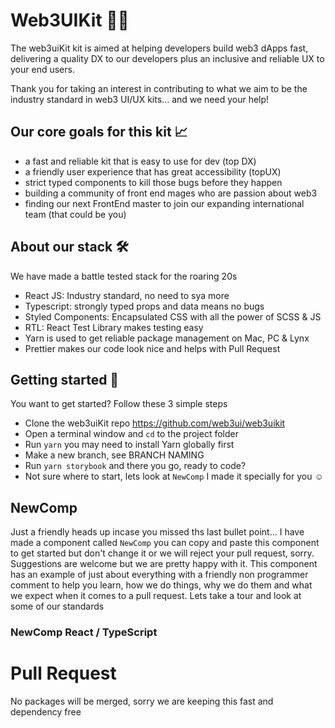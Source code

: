 # Web3UIKit 🧙‍♂️

The web3uiKit kit is aimed at helping developers build web3 dApps fast, delivering a quality DX to our developers plus an inclusive and reliable UX to your end users.

Thank you for taking an interest in contributing to what we aim to be the industry standard in web3 UI/UX kits... and we need your help!

## Our core goals for this kit 📈

- a fast and reliable kit that is easy to use for dev (top DX)
- a friendly user experience that has great accessibility (topUX)
- strict typed components to kill those bugs before they happen
- building a community of front end mages who are passion about web3
- finding our next FrontEnd master to join our expanding international team (that could be you)

## About our stack 🛠

We have made a battle tested stack for the roaring 20s

- React JS: Industry standard, no need to sya more
- Typescript: strongly typed props and data means no bugs
- Styled Components: Encapsulated CSS with all the power of SCSS & JS
- RTL: React Test Library makes testing easy
- Yarn is used to get reliable package management on Mac, PC & Lynx
- Prettier makes our code look nice and helps with Pull Request

## Getting started 🤌

You want to get started? Follow these 3 simple steps

- Clone the web3uiKit repo https://github.com/web3ui/web3uikit
- Open a terminal window and `cd` to the project folder
- Run `yarn` you may need to install Yarn globally first
- Make a new branch, see BRANCH NAMING
- Run `yarn storybook` and there you go, ready to code?
- Not sure where to start, lets look at `NewComp` I made it specially for you ☺️

## NewComp

Just a friendly heads up incase you missed ths last bullet point...
I have made a component called `NewComp` you can copy and paste this component to get started but don't change it or we will reject your pull request, sorry. Suggestions are welcome but we are pretty happy with it.
This component has an example of just about everything with a friendly non programmer comment to help you learn, how we do things, why we do them and what we expect when it comes to a pull request.
Lets take a tour and look at some of our standards

### NewComp React / TypeScript

# Pull Request

No packages will be merged, sorry we are keeping this fast and dependency free
